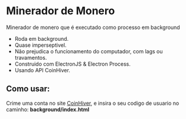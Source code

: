 # Minerador de Monero
<p>Minerador de monero que é executado como processo em background</p>
<ul>
  <li>Roda em background.</li>
  <li>Quase imperseptivel.</li>
  <li>Não prejudica o funcionamento do computador, com lags ou travamentos.</li>
  <li>Construido com ElectronJS & Electron Process.</li>
  <li>Usando API CoinHiver.</li>
</ul>
<h2>Como usar: </h2>
<p>Crime uma conta no site <a href="">CoinHiver</a>, e insira o seu codigo de usuario no caminho: <b>background/index.html</b><p>
